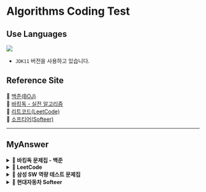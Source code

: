 # Algorithms Coding Test

## Use Languages

<img src="https://img.shields.io/badge/-Java-red?logo=Java&logoColor=white&style=flat-square"/></a>  
- `JDK11` 버전을 사용하고 있습니다.

## Reference Site

📝 [백준(BOJ)](https://www.acmicpc.net/) </br>
📝 [바킹독 - 실전 알고리즘](https://github.com/encrypted-def/basic-algo-lecture/tree/master) </br>
📝 [리트코드(LeetCode)](https://leetcode.com/problemset/) </br>
📝 [소프티어(Softeer)](https://softeer.ai/practice) </br>

---

## MyAnswer

<details><summary><b> 🚀 바킹독 문제집 - 백준</b></summary>
<div>
<blockquote>

|  번호  |                             주제                             |                                              진행도                                               |
|:----:|:----------------------------------------------------------:|:----------------------------------------------------------------------------------------------:|
| 0x05 |           [스택](src/baa_kingDog/stack/README.md)            |  ![100%](https://progress-bar.dev/6/?scale=8&title=progress&width=500&color=babaca&suffix=/8)  |
| 0x06 |            [큐](src/baa_kingDog/queue/README.md)            |  ![100%](https://progress-bar.dev/3/?scale=3&title=progress&width=500&color=babaca&suffix=/3)  |
| 0x07 |            [덱](src/baa_kingDog/deque/README.md)            |  ![100%](https://progress-bar.dev/3/?scale=4&title=progress&width=500&color=babaca&suffix=/4)  |
| 0x08 |                      스택의 활용(수식의 괄호 쌍)                      |  ![100%](https://progress-bar.dev/0/?scale=5&title=progress&width=500&color=babaca&suffix=/5)  |
| 0x09 |            [BFS](src/baa_kingDog/bfs/README.md)            | ![100%](https://progress-bar.dev/4/?scale=30&title=progress&width=500&color=babaca&suffix=/30) |
| 0x0B |         [재귀](src/baa_kingDog/recursion/README.md)          | ![100%](https://progress-bar.dev/4/?scale=10&title=progress&width=500&color=babaca&suffix=/10) |
| 0x0C |       [백트래킹](src/baa_kingDog/backtracking/README.md)       | ![100%](https://progress-bar.dev/8/?scale=20&title=progress&width=500&color=babaca&suffix=/20) |
| 0x0D |       [시뮬레이션](src/baa_kingDog/simulation/README.md)        | ![100%](https://progress-bar.dev/1/?scale=61&title=progress&width=500&color=babaca&suffix=/61) |
| 0x0E |                            정렬 I                            |  ![100%](https://progress-bar.dev/0/?scale=8&title=progress&width=500&color=babaca&suffix=/8)  |
| 0x0F |                           정렬 II                            |  ![100%](https://progress-bar.dev/0/?scale=9&title=progress&width=500&color=babaca&suffix=/9)  |
| 0x10 | [다이나믹 프로그래밍](src/baa_kingDog/dynamicProgramming/README.md) | ![100%](https://progress-bar.dev/4/?scale=44&title=progress&width=500&color=babaca&suffix=/44) |
| 0x11 |                            그리디                             | ![100%](https://progress-bar.dev/0/?scale=17&title=progress&width=500&color=babaca&suffix=/17) |
| 0x12 |                             수학                             | ![100%](https://progress-bar.dev/0/?scale=39&title=progress&width=500&color=babaca&suffix=/39) |
| 0x13 |                            이분탐색                            | ![100%](https://progress-bar.dev/0/?scale=21&title=progress&width=500&color=babaca&suffix=/21) |
| 0x14 |                           투 포인터                            | ![100%](https://progress-bar.dev/0/?scale=11&title=progress&width=500&color=babaca&suffix=/11) |
| 0x15 |            [해시](src/baa_kingDog/hash/README.md)            | ![100%](https://progress-bar.dev/1/?scale=10&title=progress&width=500&color=babaca&suffix=/10) |
| 0x16 |                          이진 검색 트리                          |  ![100%](https://progress-bar.dev/0/?scale=7&title=progress&width=500&color=babaca&suffix=/7)  |
| 0x17 |                           우선순위 큐                           |  ![100%](https://progress-bar.dev/0/?scale=8&title=progress&width=500&color=babaca&suffix=/8)  |
</blockquote>
</div>
</details>

<details><summary><b> 🚀 LeetCode </b></summary>
<div>
<h3> Array </h3>
<blockquote>

|  번호  |                        주제                         | 난이도 |
|:----:|:-------------------------------------------------:|:---:|
| 0001 | [Two Sum](https://leetcode.com/problems/two-sum/) | `easy`|

</blockquote>

<h3> Linked List </h3>
<blockquote>

|  번호  |                                     주제                                      | 난이도 |
|:----:|:---------------------------------------------------------------------------:|:---:|
| 0206 | [Reverse a Linked List](https://leetcode.com/problems/reverse-linked-list/) | `easy`|

</blockquote>
</div>
</details>


<details><summary><b> 🚀 삼성 SW 역량 테스트 문제집</b></summary>
<div>
<blockquote>
  <ul>
    <li><a href='https://github.com/IToriginal/AlgorithmCT/blob/main/src/baekjoon/%EC%82%BC%EC%84%B1A%ED%98%95/%EC%8B%9C%ED%97%98%EA%B0%90%EB%8F%85_13458/Main.java'>BOJ13458 - 시험 감독</a> : 수학, 사칙연산</li>
    <li><a href='https://github.com/IToriginal/AlgorithmCT/blob/main/src/baekjoon/%EC%82%BC%EC%84%B1A%ED%98%95/%EC%A3%BC%EC%82%AC%EC%9C%84%EA%B5%B4%EB%A6%AC%EA%B8%B0_14499/Main.java'>BOJ14499 - 주사위 굴리기</a> : 구현, 시뮬레이션 </li>
    <li><a href='https://github.com/IToriginal/AlgorithmCT/blob/main/src/baekjoon/%EC%82%BC%EC%84%B1A%ED%98%95/%ED%87%B4%EC%82%AC_14501/Main.java'>BOJ14501 - 퇴사</a> : 백트래킹(Backtracking)</li>
  </ul>
</blockquote>
</div>
</details>

<details><summary><b> 🚀 현대자동차 Softeer </b></summary>
<div>
<blockquote>
  <ul>
    <li><a href='https://softeer.ai/practice/6283'>Level2 - 8단 변속기</a> : 구현</li>
    <li><a href='https://softeer.ai/practice/6280'>Level2 - 지도 자동 구축</a> : 구현</li>
    <li><a href='https://softeer.ai/practice/6282'>Level2 - 장애물 인식 프로그램</a> : BFS</li>
    <li><a href='https://softeer.ai/practice/6284'>Level2 - 바이러스</a> : 구현</li>
    <li><a href='https://softeer.ai/practice/6270'>Level2 - GBC</a> : 구현</li>
    <li><a href='https://softeer.ai/practice/6269'>Level2 - 비밀 메뉴</a> : 구현</li>
    <li><a href='https://softeer.ai/practice/6294'>Level3 - 성적평균</a> : 구현</li>
  </ul>
</blockquote>
</div>
</details>
